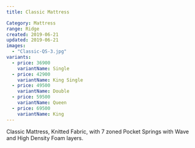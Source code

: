 ```yaml
---
title: Classic Mattress

Category: Mattress
range: Ridge
created: 2019-06-21
updated: 2019-06-21
images:
  - "Classic-QS-3.jpg"
variants:
  - price: 36900
    variantName: Single
  - price: 42900
    variantName: King Single
  - price: 49500
    variantName: Double
  - price: 59500
    variantName: Queen
  - price: 69500
    variantName: King
---
```


Classic Mattress, Knitted Fabric, with 7 zoned Pocket Springs
with Wave and High Density Foam layers.